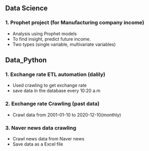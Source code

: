## Data Science
### 1. Prophet project (for Manufacturing company income)
* Analysis using Prophet models
* To find insight, predict future income.
* Two types (single variable, multivariate variables)

## Data_Python
### 1. Exchange rate ETL automation (dalily)
 * Used crawling to get exchange rate
 * save data in the database every 10:20 a.m
### 2. Exchange rate Crawling (past data)
* Crawl data from 2001-01-10 to 2020-12-10(monthly)
### 3. Naver news data crawling
* Crawl news data from Naver news
* Save data as a Excel file
